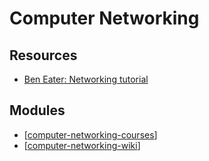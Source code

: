 Computer Networking
===

Resources
---

- [Ben Eater: Networking tutorial][1]

<!-- Links -->
[1]: https://www.youtube.com/playlist?list=PLowKtXNTBypH19whXTVoG3oKSuOcw_XeW

<!-- Links end -->


Modules
---

- [[computer-networking-courses]]
- [[computer-networking-wiki]]

[//begin]: # "Autogenerated link references for markdown compatibility"
[computer-networking-courses]: computer-networking-courses/computer-networking-courses.md "Computer Networking Courses"
[computer-networking-wiki]: wiki/computer-networking-wiki.md "Computer Networking Wiki"
[//end]: # "Autogenerated link references"
